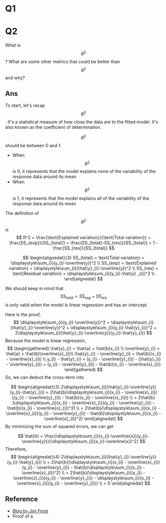 # Q1

# Q2

What is $$R^2$$ ? What are some other metrics that could be better than $$R^2$$ and why?

## Ans

To start, let's recap$$R^2$$ . It's a statistical measure of how close the data are to the fitted model. It's also known as the coefficient of determination.

$$R^2$$ should be between 0 and 1.

* When $$R^2$$ is 0, it represents that the model explains none of the variability of the response data around its mean
* When $$R^2$$ is 1, it represents that the model explains all of the variability of the response data around its mean

The definition of$$R^2$$ is
$$
R^2 = \frac{\text{Explained variation}}{\text{Total variation}} = \frac{SS_{exp}}{SS_{total}} = \frac{SS_{total}-SS_{res}}{SS_{total}} = 1 - \frac{SS_{res}}{SS_{total}}
$$



$$
\begin{alignedat}{3}
SS_{total} = \text{Total variation} = \displaystyle\sum_{i}(y_{i}-\overline{y})^2 \\
SS_{exp} = \text{Explained variation} = \displaystyle\sum_{i}(\hat{y}_{i}-\overline{y})^2 \\
SS_{res} = \text{Residual variation} = \displaystyle\sum_{i}(y_{i}-\hat{y}
_{i})^2 \\
\end{alignedat}
$$


We should keep in mind that $$SS_{total} = SS_{exp} + SS_{res}$$ is only valid when the model is linear regression and has an intercept.

Here is the proof,
$$
\displaystyle\sum_{i}(y_{i}-\overline{y})^2 = \displaystyle\sum_{i}(\hat{y}_{i}-\overline{y})^2 + \displaystyle\sum_{i}(y_{i}-\hat{y}_{i})^2 + 2\displaystyle\sum_{i}(\hat{y}_{i}-\overline{y})(y_{i}-\hat{y}_{i})
$$
Because the model is linear regression,
$$
\begin{gathered}
\hat{y}_{i} = \hat{a} + \hat{b}x_{i} \\
\overline{y}_{i} = \hat{a} + \hat{b}\overline{x}_{i}\\
\hat{y}_{i} - \overline{y}_{i} = \hat{b}(x_{i} - \overline{x}_{i}) \\
y_{i} - \hat{y}_{i} = (y_{i} - \overline{y}_{i}) - (\hat{y}_{i} - \overline{y}_{i}) = (y_{i} - \overline{y}_{i}) - \hat{b}(x_{i} - \overline{x}_{i})
\end{gathered}
$$
So, we can deduct the cross-term into


$$
\begin{alignedat}{3}
2\displaystyle\sum_{i}(\hat{y}_{i}-\overline{y})(y_{i}-\hat{y}_{i}) = 2\hat{b}\displaystyle\sum_{i}(x_{i} - \overline{x}_{i})((y_{i} - \overline{y}_{i}) - \hat{b}(x_{i} - \overline{x}_{i})) \\
= 2\hat{b}(\displaystyle\sum_{i}(x_{i} - \overline{x}_{i})(y_{i} - \overline{y}_{i}) - \hat{b}(x_{i} - \overline{x}_{i})^2) \\
= 2\hat{b}(\displaystyle\sum_{i}(x_{i} - \overline{x}_{i})(y_{i} - \overline{y}_{i}) - \hat{b}\displaystyle\sum_{i}(x_{i} - \overline{x}_{i})^2)
\end{alignedat}
$$
By minimizing the sum of squared errors, we can get


$$
\hat{b} = \frac{\displaystyle\sum_{i}(x_{i}-\overline{x})(y_{i}-\overline{y})}{\displaystyle\sum_{i}(x_{i}-\overline{x})^2}
$$
Therefore,
$$
\begin{alignedat}{4}
2\displaystyle\sum_{i}(\hat{y}_{i}-\overline{y})(y_{i}-\hat{y}_{i}) \\
= 2\hat{b}(\displaystyle\sum_{i}(x_{i} - \overline{x}_{i})(y_{i} - \overline{y}_{i}) - \hat{b}\displaystyle\sum_{i}(x_{i} - \overline{x}_{i})^2) \\
= 2\hat{b}(\displaystyle\sum_{i}(x_{i} - \overline{x}_{i})(y_{i} - \overline{y}_{i}) - \displaystyle\sum_{i}(x_{i} - \overline{x}_{i})(y_{i} - \overline{y}_{i})) \\
= 0
\end{alignedat}
$$


## Reference

* [Blog by Jim Frost](http://blog.minitab.com/blog/adventures-in-statistics-2/regression-analysis-how-do-i-interpret-r-squared-and-assess-the-goodness-of-fit)
* Proof of e



